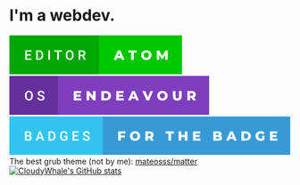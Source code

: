 # I'm a webdev.  


<a href="https://atom.io/"><img src="editor-atom.svg"></img></a>
<a href="https://endeavouros.com/"><img src="os-endeavour.svg"></a>
<a href="https://forthebadge.com/"><img src="badges-for-the-badge.svg"></a>  
The best grub theme (not by me): <a href="https://github.com/mateosss/matter">mateosss/matter</a>  
[![CloudyWhale's GitHub stats](https://github-readme-stats.vercel.app/api?username=CloudyWhale)](https://github.com/anuraghazra/github-readme-stats&theme=nord)
